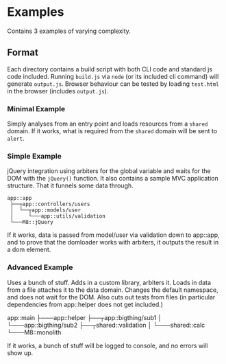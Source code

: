 # Examples

Contains 3 examples of varying complexity.
## Format
Each directory contains a build script with both CLI code and standard js code included.
Running `build.js` via `node` (or its included cli command) will generate `output.js`.
Browser behaviour can be tested by loading `test.html` in the browser (includes `output.js`).

### Minimal Example
Simply analyses from an entry point and loads resources from a `shared` domain.
If it works, what is required from the `shared` domain will be sent to `alert`.

### Simple Example
jQuery integration using arbiters for the global variable and waits for the DOM with the `jQuery()` function.
It also contains a sample MVC application structure. That it funnels some data through.


    app::app
     ├──┬app::controllers/users
     │  └──┬app::models/user
     │     └───app::utils/validation
     └───M8::jQuery


If it works, data is passed from model/user via validation down to app::app, and to prove that the domloader works with arbiters,
it outputs the result in a dom element.

### Advanced Example
Uses a bunch of stuff. Adds in a custom library, arbiters it. Loads in data from a file attaches it to the data domain.
Changes the default namespace, and does not wait for the DOM. Also cuts out tests from files (in particular dependencies from app::helper does not get included.)

app::main
├───app::helper
├──┬app::bigthing/sub1
│  └───app::bigthing/sub2
├──┬shared::validation
│  └───shared::calc
└───M8::monolith

If it works, a bunch of stuff will be logged to console, and no errors will show up.
